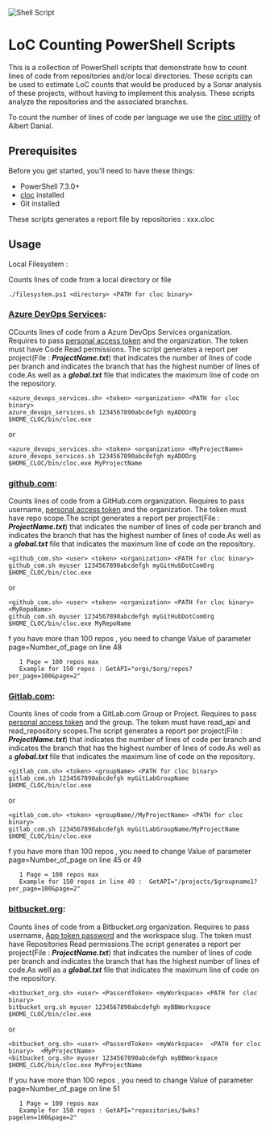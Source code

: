 ![Shell Script](https://img.shields.io/badge/shell_script-%23121011.svg?style=for-the-badge&logo=gnu-bash&logoColor=white)

# LoC Counting PowerShell Scripts

This is a collection of PowerShell scripts that demonstrate how to count lines of code from repositories and/or local directories. These scripts can be used to estimate LoC counts that would be produced by a Sonar analysis of these projects, without having to implement this analysis.
These scripts analyze the repositories and the associated branches.

To count the number of lines of code per language we use the [cloc utility](https://github.com/AlDanial/cloc) of Albert Danial.


## Prerequisites

Before you get started, you’ll need to have these things:
* PowerShell 7.3.0+
* [cloc](https://github.com/AlDanial/cloc)  installed
* Git installed


These scripts generates a report file by repositories : xxx.cloc

## Usage

Local Filesystem :

Counts lines of code from a local directory or file

```
./filesystem.ps1 <directory> <PATH for cloc binary>
```

### [Azure DevOps Services](https://dev.azure.com):

CCounts lines of code from a Azure DevOps Services organization. Requires to pass [personal access token](https://docs.microsoft.com/en-us/azure/devops/organizations/accounts/use-personal-access-tokens-to-authenticate?view=azure-devops) and the organization.  The token must have Code Read permissions.
The script generates a report per project(File : ***ProjectName.txt***) that indicates the number of lines of code per branch and indicates the branch that has the highest number of lines of code.As well as a ***global.txt*** file that indicates the maximum line of code on the repository.

```
<azure_devops_services.sh> <token> <organization> <PATH for cloc binary>
azure_devops_services.sh 1234567890abcdefgh myADOOrg $HOME_CLOC/bin/cloc.exe
```
or
```
<azure_devops_services.sh> <token> <organization> <MyProjectName>
azure_devops_services.sh 1234567890abcdefgh myADOOrg $HOME_CLOC/bin/cloc.exe MyProjectName
```
### [github.com](https://github.com):

Counts lines of code from a GitHub.com organization.  Requires to pass username, [personal access token](https://docs.github.com/en/authentication/keeping-your-account-and-data-secure/creating-a-personal-access-token) and the organization.  The token must have repo scope.The script generates a report per project(File : ***ProjectName.txt***) that indicates the number of lines of code per branch and indicates the branch that has the highest number of lines of code.As well as a ***global.txt*** file that indicates the maximum line of code on the repository.

```
<github_com.sh> <user> <token> <organization> <PATH for cloc binary>
github_com.sh myuser 1234567890abcdefgh myGitHubDotComOrg $HOME_CLOC/bin/cloc.exe
```
or
```
<github_com.sh> <user> <token> <organization> <PATH for cloc binary> <MyRepoName>
github_com.sh myuser 1234567890abcdefgh myGitHubDotComOrg $HOME_CLOC/bin/cloc.exe MyRepoName
```
f you have more than 100 repos , you need to change Value of parameter page=Number_of_page on line 48

       1 Page = 100 repos max
       Example for 150 repos : GetAPI="orgs/$org/repos?per_page=100&page=2"
       
### [Gitlab.com](https://gitlab.com):

Counts lines of code from a GitLab.com Group or Project. Requires to pass [personal access token](https://docs.gitlab.com/ee/user/profile/personal_access_tokens.html) and the group.  The token must have read_api and read_repository scopes.The script generates a report per project(File : ***ProjectName.txt***) that indicates the number of lines of code per branch and indicates the branch that has the highest number of lines of code.As well as a ***global.txt*** file that indicates the maximum line of code on the repository.

```
<gitlab_com.sh> <token> <groupName> <PATH for cloc binary>
gitlab_com.sh 1234567890abcdefgh myGitLabGroupName $HOME_CLOC/bin/cloc.exe
```
or
```
<gitlab_com.sh> <token> <groupName//MyProjectName> <PATH for cloc binary> 
gitlab_com.sh 1234567890abcdefgh myGitLabGroupName/MyProjectName $HOME_CLOC/bin/cloc.exe
```
f you have more than 100 repos , you need to change Value of parameter page=Number_of_page on line 45 or 49

       1 Page = 100 repos max
       Example for 150 repos in line 49 :  GetAPI="/projects/$groupname1?per_page=100&page=2"
       
### [bitbucket.org](https://bitbucket.org):

Counts lines of code from a Bitbucket.org organization. Requires to pass username, [App token password](https://support.atlassian.com/bitbucket-cloud/docs/app-passwords/) and the workspace slug.  The token must have Repositories Read permissions.The script generates a report per project(File : ***ProjectName.txt***) that indicates the number of lines of code per branch and indicates the branch that has the highest number of lines of code.As well as a ***global.txt*** file that indicates the maximum line of code on the repository.

```
<bitbucket_org.sh> <user> <PassordToken> <myWorkspace> <PATH for cloc binary>
bitbucket_org.sh myuser 1234567890abcdefgh myBBWorkspace $HOME_CLOC/bin/cloc.exe
```
or
```
<bitbucket_org.sh> <user> <PassordToken> <myWorkspace>  <PATH for cloc binary>  <MyProjectName>
<bitbucket_org.sh> myuser 1234567890abcdefgh myBBWorkspace $HOME_CLOC/bin/cloc.exe MyProjectName
```
If you have more than 100 repos , you need to change Value of parameter page=Number_of_page on line 51

       1 Page = 100 repos max
       Example for 150 repos : GetAPI="repositories/$wks?pagelen=100&page=2"
